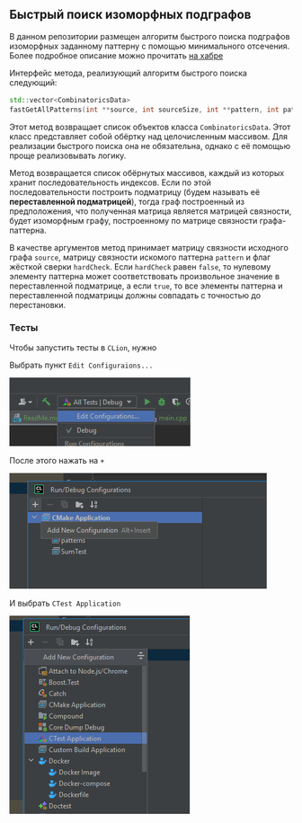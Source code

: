 ## Быстрый поиск изоморфных подграфов

В данном репозитории размещен алгоритм быстрого поиска подграфов изоморфных
заданному паттерну с помощью минимального отсечения. Более подробное описание можно прочитать 
[на хабре](https://habr.com/ru/post/723328/)

Интерфейс метода, реализующий алгоритм быстрого поиска следующий:

```cpp
std::vector<CombinatoricsData> 
fastGetAllPatterns(int **source, int sourceSize, int **pattern, int patternSize, bool hardCheck);
```

Этот метод возвращает список объектов класса `CombinatoricsData`. Этот класс представляет
собой обёртку над целочисленным массивом. Для реализации быстрого поиска
она не обязательна, однако с её помощью проще реализовывать логику.

Метод возвращается список обёрнутых массивов, каждый из которых
хранит последовательность индексов. Если по этой последовательности построить подматрицу (будем называть
её **переставленной подматрицей**), тогда
граф построенный из предположения, что полученная матрица является матрицей связности, будет
изоморфным графу, построенному по матрице связности графа-паттерна.

В качестве аргументов метод принимает матрицу связности исходного графа `source`, матрицу связности
искомого паттерна `pattern` и флаг жёсткой сверки `hardCheck`.
Если `hardCheck` равен `false`, то нулевому элементу паттерна
может соответствовать произвольное значение в переставленной подматрице, а если
`true`, то все элементы паттерна и переставленной подматрицы должны
совпадать с точностью до перестановки.


### Тесты

Чтобы запустить тесты в `CLion`, нужно 

Выбрать пункт `Edit Configuraions...`

![](img/i1.png)

После этого нажать на `+`

![](img/i2.png)

И выбрать `CTest Application`

![](img/i3.png)
